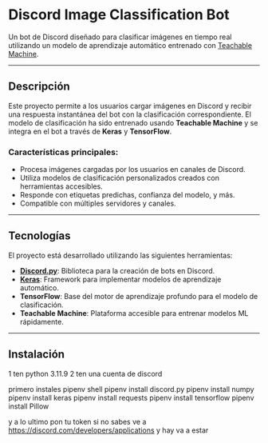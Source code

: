 # Discord Image Classification Bot  

Un bot de Discord diseñado para clasificar imágenes en tiempo real utilizando un modelo de aprendizaje automático entrenado con [Teachable Machine](https://teachablemachine.withgoogle.com/).  

---

## Descripción  

Este proyecto permite a los usuarios cargar imágenes en Discord y recibir una respuesta instantánea del bot con la clasificación correspondiente. El modelo de clasificación ha sido entrenado usando **Teachable Machine** y se integra en el bot a través de **Keras** y **TensorFlow**.  

### Características principales:  
- Procesa imágenes cargadas por los usuarios en canales de Discord.  
- Utiliza modelos de clasificación personalizados creados con herramientas accesibles.  
- Responde con etiquetas predichas, confianza del modelo, y más.  
- Compatible con múltiples servidores y canales.  

---

## Tecnologías  

El proyecto está desarrollado utilizando las siguientes herramientas:  
- **[Discord.py](https://discordpy.readthedocs.io/)**: Biblioteca para la creación de bots en Discord.  
- **[Keras](https://keras.io/)**: Framework para implementar modelos de aprendizaje automático.  
- **TensorFlow**: Base del motor de aprendizaje profundo para el modelo de clasificación.  
- **Teachable Machine**: Plataforma accesible para entrenar modelos ML rápidamente.  

---

## Instalación  

1 ten python 3.11.9
2 ten una cuenta de discord

primero instales 
pipenv shell
pipenv install discord.py
pipenv install numpy
pipenv install keras
pipenv install requests
pipenv install tensorflow
pipenv install Pillow

y a lo ultimo pon tu token si no sabes ve a https://discord.com/developers/applications y hay va a estar
